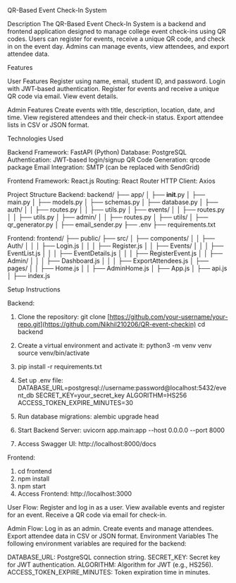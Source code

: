 QR-Based Event Check-In System

Description
The QR-Based Event Check-In System is a backend and frontend application designed to manage college event check-ins using QR codes. Users can register for events, receive a unique QR code, and check in on the event day. Admins can manage events, view attendees, and export attendee data.

Features

User Features
Register using name, email, student ID, and password.
Login with JWT-based authentication.
Register for events and receive a unique QR code via email.
View event details.

Admin Features
Create events with title, description, location, date, and time.
View registered attendees and their check-in status.
Export attendee lists in CSV or JSON format.

Technologies Used

Backend
Framework: FastAPI (Python)
Database: PostgreSQL
Authentication: JWT-based login/signup
QR Code Generation: qrcode package
Email Integration: SMTP (can be replaced with SendGrid)

Frontend
Framework: React.js
Routing: React Router
HTTP Client: Axios

Project Structure
Backend:
backend/
├── app/
│   ├── __init__.py
│   ├── main.py
│   ├── models.py
│   ├── schemas.py
│   ├── database.py
│   ├── auth/
│   │   ├── routes.py
│   │   ├── utils.py
│   ├── events/
│   │   ├── routes.py
│   │   ├── utils.py
│   ├── admin/
│   │   ├── routes.py
│   ├── utils/
│       ├── qr_generator.py
│       ├── email_sender.py
├── .env
├── requirements.txt

Frontend: 
frontend/
├── public/
├── src/
│   ├── components/
│   │   ├── Auth/
│   │   │   ├── Login.js
│   │   │   ├── Register.js
│   │   ├── Events/
│   │   │   ├── EventList.js
│   │   │   ├── EventDetails.js
│   │   │   ├── RegisterEvent.js
│   │   ├── Admin/
│   │   │   ├── Dashboard.js
│   │   │   ├── ExportAttendees.js
│   ├── pages/
│   │   ├── Home.js
│   │   ├── AdminHome.js
│   ├── App.js
│   ├── api.js
│   ├── index.js

Setup Instructions

Backend:
1. Clone the repository: git clone [https://github.com/your-username/your-repo.git](https://github.com/Nikhil210206/QR-event-checkin)
cd backend

2. Create a virtual environment and activate it: python3 -m venv venv
source venv/bin/activate

3. pip install -r requirements.txt

4. Set up .env file:
DATABASE_URL=postgresql://username:password@localhost:5432/event_db
SECRET_KEY=your_secret_key
ALGORITHM=HS256
ACCESS_TOKEN_EXPIRE_MINUTES=30

5. Run database migrations: alembic upgrade head

6. Start Backend Server: uvicorn app.main:app --host 0.0.0.0 --port 8000

7. Access Swagger UI: http://localhost:8000/docs

Frontend: 
1. cd frontend
2. npm install
3. npm start
4. Access Frontend: http://localhost:3000
   
User Flow:
Register and log in as a user.
View available events and register for an event.
Receive a QR code via email for check-in.

Admin Flow:
Log in as an admin.
Create events and manage attendees.
Export attendee data in CSV or JSON format.
Environment Variables
The following environment variables are required for the backend:

DATABASE_URL: PostgreSQL connection string.
SECRET_KEY: Secret key for JWT authentication.
ALGORITHM: Algorithm for JWT (e.g., HS256).
ACCESS_TOKEN_EXPIRE_MINUTES: Token expiration time in minutes.

